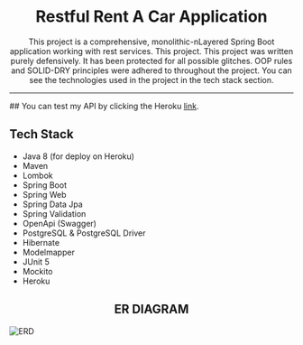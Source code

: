 <h1 align='center'> Restful Rent A Car Application </h1>

<p align='center'> 
   This project is a comprehensive, monolithic-nLayered Spring Boot application working with rest services. This project. This project was written purely defensively. It has been protected for all possible glitches. OOP rules and SOLID-DRY principles were adhered to throughout the project. You can see the technologies used in the project in the tech stack section.
</p>
<hr></hr>
## You can test my API by clicking the Heroku <a href="https://rent-a-car-application.herokuapp.com/swagger-ui/index.html">link</a>.

## Tech Stack

- Java 8 (for deploy on Heroku)
- Maven
- Lombok
- Spring Boot
- Spring Web
- Spring Data Jpa
- Spring Validation
- OpenApi (Swagger)
- PostgreSQL & PostgreSQL Driver
- Hibernate
- Modelmapper
- JUnit 5
- Mockito
- Heroku

<h2 align='center'> ER DIAGRAM </h2>

![ERD](https://user-images.githubusercontent.com/83385573/171025062-e2f9d4b9-5bc4-431c-894e-bda1e417ea9d.JPG)

